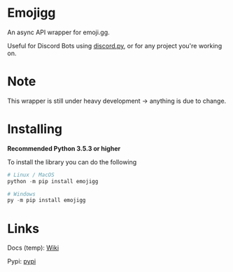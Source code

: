 # Emojigg
An async API wrapper for emoji.gg. 

Useful for Discord Bots using [discord.py](https://github.com/Rapptz/discord.py), or for any project you're working on.

# Note
This wrapper is still under heavy development -> anything is due to change.

# Installing
**Recommended Python 3.5.3 or higher**

To install the library you can do the following
```python
# Linux / MacOS
python -m pip install emojigg

# Windows
py -m pip install emojigg
```


# Links
Docs (temp): [Wiki](https://github.com/NextChai/Emojigg/wiki)

Pypi: [pypi](https://pypi.org/project/emojigg/)
